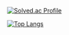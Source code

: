 
<!--
**gorapang/gorapang** is a ✨ _special_ ✨ repository because its `README.md` (this file) appears on your GitHub profile.

Here are some ideas to get you started:

- 🔭 I’m currently working on ...
- 🌱 I’m currently learning ...
- 👯 I’m looking to collaborate on ...
- 🤔 I’m looking for help with ...
- 💬 Ask me about ...
- 📫 How to reach me: ...
- 😄 Pronouns: ...
- ⚡ Fun fact: ...
-->
[![Solved.ac Profile](http://mazassumnida.wtf/api/v2/generate_badge?boj=wnwjdqkr)](https://solved.ac/wnwjdqkr/)


[![Top Langs](https://github-readme-stats.vercel.app/api/top-langs/?username=gorapang)](https://github.com/gorapang/github-readme-stats)



